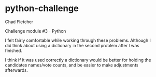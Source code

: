 # python-challenge
 
 Chad Fletcher

 Challenge module #3 - Python

 I felt fairly comfortable while working through these problems. Although I did
 think about using a dictionary in the second problem after I was finished.

 I think if it was used correctly a dictionary would be better for holding the
 candidates names/vote counts, and be easier to make adjustments afterwards.
